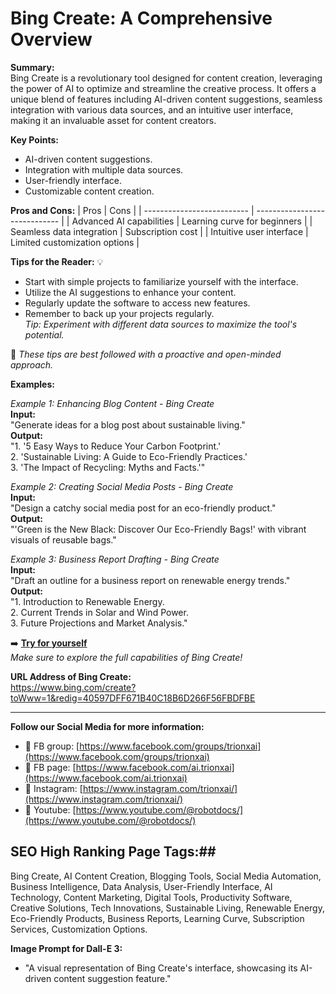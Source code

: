 # Bing Create: A Comprehensive Overview

**Summary:**  
Bing Create is a revolutionary tool designed for content creation, leveraging the power of AI to optimize and streamline the creative process. It offers a unique blend of features including AI-driven content suggestions, seamless integration with various data sources, and an intuitive user interface, making it an invaluable asset for content creators.

**Key Points:**

- AI-driven content suggestions.
- Integration with multiple data sources.
- User-friendly interface.
- Customizable content creation.

**Pros and Cons:**
| Pros | Cons |
| -------------------------- | ----------------------------- |
| Advanced AI capabilities | Learning curve for beginners |
| Seamless data integration | Subscription cost |
| Intuitive user interface | Limited customization options |

**Tips for the Reader:** 💡

- Start with simple projects to familiarize yourself with the interface.
- Utilize the AI suggestions to enhance your content.
- Regularly update the software to access new features.
- Remember to back up your projects regularly.  
  _Tip: Experiment with different data sources to maximize the tool's potential._

🔵 _These tips are best followed with a proactive and open-minded approach._

**Examples:**

_Example 1: Enhancing Blog Content - Bing Create_  
**Input:**  
"Generate ideas for a blog post about sustainable living."  
**Output:**  
"1. '5 Easy Ways to Reduce Your Carbon Footprint.'  
2. 'Sustainable Living: A Guide to Eco-Friendly Practices.'  
3. 'The Impact of Recycling: Myths and Facts.'"

_Example 2: Creating Social Media Posts - Bing Create_  
**Input:**  
"Design a catchy social media post for an eco-friendly product."  
**Output:**  
"'Green is the New Black: Discover Our Eco-Friendly Bags!' with vibrant visuals of reusable bags."

_Example 3: Business Report Drafting - Bing Create_  
**Input:**  
"Draft an outline for a business report on renewable energy trends."  
**Output:**  
"1. Introduction to Renewable Energy.  
2. Current Trends in Solar and Wind Power.  
3. Future Projections and Market Analysis."

➡️ **[Try for yourself](insert-your-url-here)**  
_Make sure to explore the full capabilities of Bing Create!_

**URL Address of Bing Create:**  
<https://www.bing.com/create?toWww=1&redig=40597DFF671B40C18B6D266F56FBDFBE>

---

**Follow our Social Media for more information:**

- 📘 FB group: [https://www.facebook.com/groups/trionxai](https://www.facebook.com/groups/trionxai)
- 📄 FB page: [https://www.facebook.com/ai.trionxai](https://www.facebook.com/ai.trionxai)
- 📸 Instagram: [https://www.instagram.com/trionxai/](https://www.instagram.com/trionxai/)
- 🎥 Youtube: [https://www.youtube.com/@robotdocs/](https://www.youtube.com/@robotdocs/)

## SEO High Ranking Page Tags:##

Bing Create, AI Content Creation, Blogging Tools, Social Media Automation, Business Intelligence, Data Analysis, User-Friendly Interface, AI Technology, Content Marketing, Digital Tools, Productivity Software, Creative Solutions, Tech Innovations, Sustainable Living, Renewable Energy, Eco-Friendly Products, Business Reports, Learning Curve, Subscription Services, Customization Options.

**Image Prompt for Dall-E 3:**

- "A visual representation of Bing Create's interface, showcasing its AI-driven content suggestion feature."

